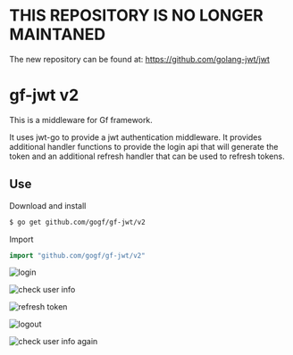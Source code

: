 # THIS REPOSITORY IS NO LONGER MAINTANED

The new repository can be found at: https://github.com/golang-jwt/jwt

# gf-jwt v2

This is a middleware for Gf framework.

It uses jwt-go to provide a jwt authentication middleware. It provides additional handler functions to provide the login api that will generate the token and an additional refresh handler that can be used to refresh tokens.

## Use

Download and install 

```sh
$ go get github.com/gogf/gf-jwt/v2
```

Import

```go
import "github.com/gogf/gf-jwt/v2"
```


![login](screenshot/1.png)

![check user info](screenshot/2.png)

![refresh token](screenshot/3.png)

![logout](screenshot/4.png)

![check user info again](screenshot/5.png)
